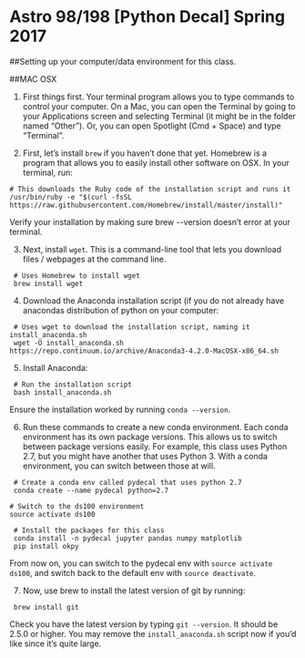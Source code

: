 # Astro 98/198 [Python Decal] Spring 2017

##Setting up your computer/data environment for this class. 

##MAC OSX

1. First things first. Your terminal program allows you to type commands to control your computer. On a Mac, you can open the Terminal by going to your Applications screen and selecting Terminal (it might be in the folder named “Other”). Or, you can open Spotlight (Cmd + Space) and type “Terminal”.

2. First, let’s install ```brew``` if you haven’t done that yet. Homebrew is a program that allows you to easily install other software on OSX. In your terminal, run:
```
# This downloads the Ruby code of the installation script and runs it
/usr/bin/ruby -e "$(curl -fsSL https://raw.githubusercontent.com/Homebrew/install/master/install)"
```
  Verify your installation by making sure brew --version doesn’t error at your terminal.


3. Next, install ```wget```. This is a command-line tool that lets you download files / webpages at the command line.
```
 # Uses Homebrew to install wget
 brew install wget
```

4. Download the Anaconda installation script (if you do not already have anacondas distribution of python on your computer:
```
 # Uses wget to download the installation script, naming it install_anaconda.sh
 wget -O install_anaconda.sh https://repo.continuum.io/archive/Anaconda3-4.2.0-MacOSX-x86_64.sh
```

5. Install Anaconda:
```
 # Run the installation script
 bash install_anaconda.sh
```
Ensure the installation worked by running ```conda --version```.

6. Run these commands to create a new conda environment. Each conda environment has its own package versions. This allows us to switch between package versions easily. For example, this class uses Python 2.7, but you might have another that uses Python 3. With a conda environment, you can switch between those at will.
```
 # Create a conda env called pydecal that uses python 2.7
 conda create --name pydecal python=2.7

# Switch to the ds100 environment
source activate ds100

 # Install the packages for this class
 conda install -n pydecal jupyter pandas numpy matplotlib
 pip install okpy
```
From now on, you can switch to the pydecal env with ```source activate ds100```, and switch back to the default env with ```source deactivate```.

7. Now, use brew to install the latest version of git by running:
```
 brew install git
```
Check you have the latest version by typing ```git --version```. It should be 2.5.0 or higher. 
You may remove the ```install_anaconda.sh``` script now if you’d like since it’s quite large.

